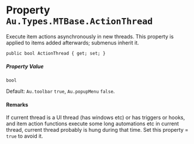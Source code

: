 # Property `Au.Types.MTBase.ActionThread`

Execute item actions asynchronously in new threads. This property is applied to items added afterwards; submenus inherit it.

```
public bool ActionThread { get; set; }
```

##### Property Value

`bool`

Default: `Au.toolbar` `true`, `Au.popupMenu` `false`.

#### Remarks

If current thread is a UI thread (has windows etc) or has triggers or hooks, and item action functions execute some long automations etc in current thread, current thread probably is hung during that time. Set this property = `true` to avoid it.